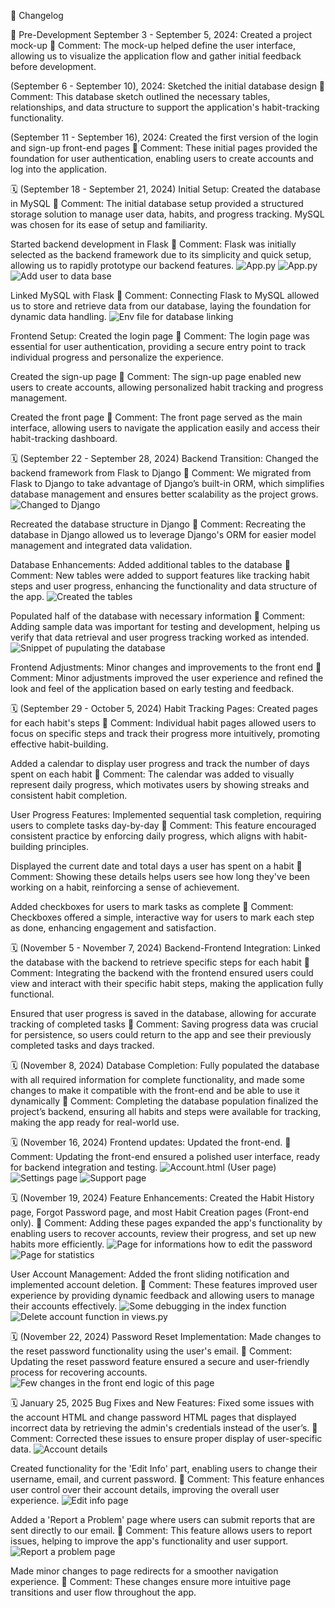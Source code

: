 📅 Changelog

🚀 Pre-Development
September 3 - September 5, 2024:
Created a project mock-up
💬 Comment: The mock-up helped define the user interface, allowing us to visualize the application flow and gather initial feedback before development.

(September 6 - September 10), 2024:
Sketched the initial database design
💬 Comment: This database sketch outlined the necessary tables, relationships, and data structure to support the application's habit-tracking functionality.

(September 11 - September 16), 2024:
Created the first version of the login and sign-up front-end pages
💬 Comment: These initial pages provided the foundation for user authentication, enabling users to create accounts and log into the application.

🗓️ (September 18 - September 21, 2024)
Initial Setup:
Created the database in MySQL
💬 Comment: The initial database setup provided a structured storage solution to manage user data, habits, and progress tracking. MySQL was chosen for its ease of setup and familiarity.

Started backend development in Flask
💬 Comment: Flask was initially selected as the backend framework due to its simplicity and quick setup, allowing us to rapidly prototype our backend features.
![App.py](/images/image4.png)
![App.py](/images/image5.png)
![Add user to data base](/images/image6.png)

Linked MySQL with Flask
💬 Comment: Connecting Flask to MySQL allowed us to store and retrieve data from our database, laying the foundation for dynamic data handling.
![Env file for database linking](/images/image7.png)

Frontend Setup:
Created the login page
💬 Comment: The login page was essential for user authentication, providing a secure entry point to track individual progress and personalize the experience.

Created the sign-up page
💬 Comment: The sign-up page enabled new users to create accounts, allowing personalized habit tracking and progress management.

Created the front page
💬 Comment: The front page served as the main interface, allowing users to navigate the application easily and access their habit-tracking dashboard.

🗓️ (September 22 - September 28, 2024)
Backend Transition:
Changed the backend framework from Flask to Django
💬 Comment: We migrated from Flask to Django to take advantage of Django’s built-in ORM, which simplifies database management and ensures better scalability as the project grows.
![Changed to Django](/images/image8.png)

Recreated the database structure in Django
💬 Comment: Recreating the database in Django allowed us to leverage Django's ORM for easier model management and integrated data validation.

Database Enhancements:
Added additional tables to the database
💬 Comment: New tables were added to support features like tracking habit steps and user progress, enhancing the functionality and data structure of the app.
![Created the tables](/images/image9.png)

Populated half of the database with necessary information
💬 Comment: Adding sample data was important for testing and development, helping us verify that data retrieval and user progress tracking worked as intended.
![Snippet of pupulating the database](/images/image10.png)

Frontend Adjustments:
Minor changes and improvements to the front end
💬 Comment: Minor adjustments improved the user experience and refined the look and feel of the application based on early testing and feedback.

🗓️ (September 29 - October 5, 2024)
Habit Tracking Pages:
Created pages for each habit's steps
💬 Comment: Individual habit pages allowed users to focus on specific steps and track their progress more intuitively, promoting effective habit-building.

Added a calendar to display user progress and track the number of days spent on each habit
💬 Comment: The calendar was added to visually represent daily progress, which motivates users by showing streaks and consistent habit completion.

User Progress Features:
Implemented sequential task completion, requiring users to complete tasks day-by-day
💬 Comment: This feature encouraged consistent practice by enforcing daily progress, which aligns with habit-building principles.

Displayed the current date and total days a user has spent on a habit
💬 Comment: Showing these details helps users see how long they've been working on a habit, reinforcing a sense of achievement.

Added checkboxes for users to mark tasks as complete
💬 Comment: Checkboxes offered a simple, interactive way for users to mark each step as done, enhancing engagement and satisfaction.

🗓️ (November 5 - November 7, 2024)
Backend-Frontend Integration:
Linked the database with the backend to retrieve specific steps for each habit
💬 Comment: Integrating the backend with the frontend ensured users could view and interact with their specific habit steps, making the application fully functional.

Ensured that user progress is saved in the database, allowing for accurate tracking of completed tasks
💬 Comment: Saving progress data was crucial for persistence, so users could return to the app and see their previously completed tasks and days tracked.

🗓️ (November 8, 2024)
Database Completion:
Fully populated the database with all required information for complete functionality, and made some changes to make it compatible with the front-end and be able to use it dynamically
💬 Comment: Completing the database population finalized the project’s backend, ensuring all habits and steps were available for tracking, making the app ready for real-world use.

🗓️ (November 16, 2024)
Frontend updates:
Updated the front-end.
💬 Comment: Updating the front-end  ensured a polished user interface, ready for backend integration and testing.
![Account.html (User page)](/images/image11.png)
![Settings page](/images/image12.png)
![Support page](/images/image13.png)

🗓️ (November 19, 2024)
Feature Enhancements:
Created the Habit History page, Forgot Password page, and most Habit Creation pages (Front-end only).
💬 Comment: Adding these pages expanded the app's functionality by enabling users to recover accounts, review their progress, and set up new habits more efficiently.
![Page for informations how to edit the password](/images/image14.png)
![Page for statistics](/images/image15.png)

User Account Management:
Added the front sliding notification and implemented account deletion.
💬 Comment: These features improved user experience by providing dynamic feedback and allowing users to manage their accounts effectively.
![Some debugging in the index function](/images/image16.png)
![Delete account function in views.py](/images/image17.png)

🗓️ (November 22, 2024)
Password Reset Implementation:
Made changes to the reset password functionality using the user's email.
💬 Comment: Updating the reset password feature ensured a secure and user-friendly process for recovering accounts.
![Few changes in the front end logic of this page](/images/image18.png)

🗓️ January 25, 2025
Bug Fixes and New Features:
Fixed some issues with the account HTML and change password HTML pages that displayed incorrect data by retrieving the admin's credentials instead of the user’s.
💬 Comment: Corrected these issues to ensure proper display of user-specific data.
![Account details](/images/image19.png)

Created functionality for the 'Edit Info' part, enabling users to change their username, email, and current password.
💬 Comment: This feature enhances user control over their account details, improving the overall user experience.
![Edit info page](/images/image20.png)

Added a 'Report a Problem' page where users can submit reports that are sent directly to our email.
💬 Comment: This feature allows users to report issues, helping to improve the app's functionality and user support.
![Report a problem page](/images/image21.png)

Made minor changes to page redirects for a smoother navigation experience.
💬 Comment: These changes ensure more intuitive page transitions and user flow throughout the app.




